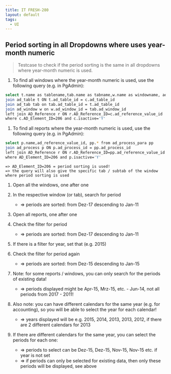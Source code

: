 ```yaml
---
title: IT FRESH-280
layout: default
tags:
  - UI
---
```

## Period sorting in all Dropdowns where uses year-month numeric

> Testcase to check if the period sorting is the same in all dropdowns 
> where year-month numeric is used.

1. To find all windows where the year-month numeric is used, use the following query (e.g. in PgAdmin):

```sh
select t.name as tablename,tab.name as tabname,w.name as windowname, ad_reference_value_id, c.* from ad_column c
join ad_table t ON t.ad_table_id = c.ad_table_id
join ad_tab tab on tab.ad_table_id = t.ad_table_id
join ad_window w on w.ad_window_id = tab.ad_window_id
left join AD_Reference r ON r.AD_Reference_ID=c.ad_reference_value_id       
where c.AD_Element_ID=206 and c.isactive='Y' 
```

1. To find all reports where the year-month numeric is used, use the following query  (e.g. in PgAdmin):

```sh
select p.name,ad_reference_value_id, pp.* from ad_process_para pp
join ad_process p ON p.ad_process_id = pp.ad_process_id
left join AD_Reference r ON r.AD_Reference_ID=pp.ad_reference_value_id        
where AD_Element_ID=206 and p.isactive='Y'
```

	=> AD_Element_ID=206 = period sorting is used!
	=> the query will also give the specific tab / subtab of the window where period sorting is used

1. Open all the windows, one after one

1. In the respective window (or tab), search for period

	* => periods are sorted: from Dez-17 descending to Jan-11
	
1. Open all reports, one after one

1. Check the filter for period

	* => periods are sorted: from Dez-17 descending to Jan-11
	
1. If there is a filter for year, set that (e.g. 2015)

1. Check the filter for period again

	* => periods are sorted: from Dez-15 descending to Jan-15
	
1. Note: for some reports / windows, you can only search for the periods of existing data!

	* => periods displayed might be Apr-15, Mrz-15, etc. - Jun-14, not all periods from 2017 - 2011!
	
1. Also note: you can have different calendars for the same year (e.g. for accounting), so you will be able to select the year for each calendar!

	* => years displayed will be e.g. 2015, 2014, 2013, 2013, 2012, if there are 2 different calendars for 2013
	
1. If there are different calendars for the same year, you can select the periods for each one:

	* => periods to select can be Dez-15, Dez-15, Nov-15, Nov-15 etc. if year is not set
	* => if periods can only be selected for existing data, then only these periods will be displayed, see above
	

